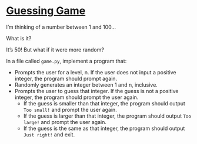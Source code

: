# [Guessing Game](https://cs50.harvard.edu/python/2022/psets/4/game/#guessing-game)

I’m thinking of a number between 1 and 100…

What is it?

It’s 50! But what if it were more random?

In a file called `game.py`, implement a program that:

- Prompts the user for a level, n. If the user does not input a positive integer, the program should prompt again.
- Randomly generates an integer between 1 and n, inclusive.
- Prompts the user to guess that integer. If the guess is not a positive integer, the program should prompt the user again.
  - If the guess is smaller than that integer, the program should output `Too small!` and prompt the user again.
  - If the guess is larger than that integer, the program should output `Too large!` and prompt the user again.
  - If the guess is the same as that integer, the program should output `Just right!` and exit.
